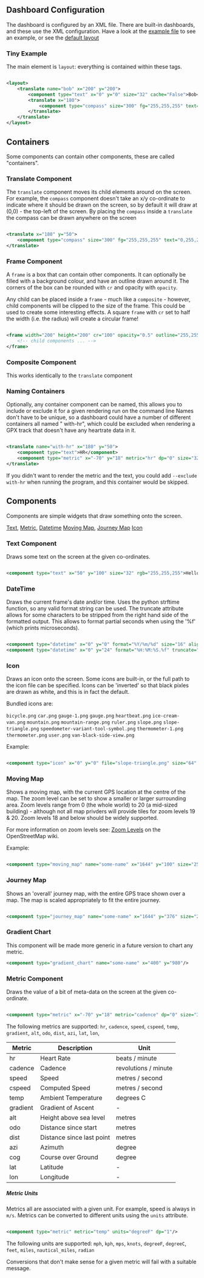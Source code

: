 ## Dashboard Configuration

The dashboard is configured by an XML file. There are built-in dashboards, and these use the XML configuration. Have a
look at the [example file](../../gopro_overlay/layouts/example.xml) to see an example, or see the
[default layout](../../gopro_overlay/layouts/default-1920x1080.xml)

### Tiny Example

The main element is `layout`: everything is contained within these tags.

```xml

<layout>
    <translate name="bob" x="200" y="200">
        <component type="text" x="0" y="0" size="32" cache="False">Bob</component>
        <translate x="180">
            <component type="compass" size="300" fg="255,255,255" text="0,255,255" textsize="32"/>
        </translate>
    </translate>
</layout>
```

## Containers

Some components can contain other components, these are called "containers".

### Translate Component

The `translate` component moves its child elements around on the screen. For example, the `compass` component doesn't
take an x/y co-ordinate to indicate where it should be drawn on the screen, so by default it will draw at (0,0) - the
top-left of the screen. By placing the `compass` inside a `translate` the compass can be drawn anywhere on the screen

```xml

<translate x="180" y="50">
    <component type="compass" size="300" fg="255,255,255" text="0,255,255" textsize="32"/>
</translate>
```

### Frame Component

A `frame` is a box that can contain other components. It can optionally be filled with a background colour, and have an
outline drawn around it. The corners of the box can be rounded with `cr` and opacity with `opacity`.

Any child can be placed inside a `frame` - much like a `composite` - however, child components will be clipped to the
size of the frame. This could be used to create some interesting effects. A square `frame` with `cr` set to half the
width (i.e. the radius) will create a circular frame!

```xml

<frame width="200" height="200" cr="100" opacity="0.5" outline="255,255,255">
    <!-- child components ... -->
</frame>
```

### Composite Component

This works identically to the `translate` component

### Naming Containers

Optionally, any container component can be named, this allows you to include or exclude it for a given rendering run on
the command line Names don't have to be unique, so a dashboard could have a number of different containers all named "
with-hr", which could be excluded when rendering a GPX track that doesn't have any heartrate data in it.

```xml

<translate name="with-hr" x="180" y="50">
    <component type="text">HR</component>
    <component type="metric" x="-70" y="18" metric="hr" dp="0" size="32" align="right"/>
</translate>
```

If you didn't want to render the metric and the text, you could add `--exclude with-hr` when running the program, and
this container would be skipped.

## Components

Components are simple widgets that draw something onto the screen.

[Text](#text-component), [Metric](#metric-component), [Datetime](#datetime)
[Moving Map](#moving-map), [Journey Map](#journey-map)
[Icon](#icon)

### Text Component

Draws some text on the screen at the given co-ordinates.

```xml

<component type="text" x="50" y="100" size="32" rgb="255,255,255">Hello</component>
```

### DateTime

Draws the current frame's date and/or time. Uses the python strftime function, so any valid format string can be used.
The truncate attribute allows for some characters to be stripped from the right hand side of the formatted output. This
allows to format partial seconds when using the '%f' (which prints microseconds).

```xml

<component type="datetime" x="0" y="0" format="%Y/%m/%d" size="16" align="right"/>
<component type="datetime" x="0" y="24" format="%H:%M:%S.%f" truncate="5" size="32" align="right"/>
```

### Icon

Draws an icon onto the screen. Some icons are built-in, or the full path to the icon file can be specified. Icons can
be 'inverted' so that black pixles are drawn as white, and this is in fact the default.

Bundled icons are:

`bicycle.png` `car.png` `gauge-1.png` `gauge.png` `heartbeat.png` `ice-cream-van.png` `mountain.png` `mountain-range.png` `ruler.png` `slope.png` `slope-triangle.png` `speedometer-variant-tool-symbol.png` `thermometer-1.png`
`thermometer.png` `user.png` `van-black-side-view.png`

Example:

```xml

<component type="icon" x="0" y="0" file="slope-triangle.png" size="64" invert="false"/>
```

### Moving Map

Shows a moving map, with the current GPS location at the centre of the map. The zoom level can be set to show a smaller
or larger surrounding area. Zoom levels range from 0 (the whole world) to 20 (a mid-sized building) - although not all
map privders will provide tiles for zoom levels 19 & 20. Zoom levels 18 and below should be widely supported.

For more information on zoom levels see: [Zoom Levels](https://wiki.openstreetmap.org/wiki/Zoom_levels) on the
OpenStreetMap wiki.

Example:

```xml

<component type="moving_map" name="some-name" x="1644" y="100" size="256" zoom="16" corner_radius="35"/>
```

### Journey Map

Shows an 'overall' journey map, with the entire GPS trace shown over a map. The map is scaled appropriately to fit the
entire journey.

```xml

<component type="journey_map" name="some-name" x="1644" y="376" size="256" corner_radius="35"/>
```

### Gradient Chart

This component will be made more generic in a future version to chart any metric.

```xml
<component type="gradient_chart" name="some-name" x="400" y="980"/>
```
### Metric Component

Draws the value of a bit of meta-data on the screen at the given co-ordinate.

```xml

<component type="metric" x="-70" y="18" metric="cadence" dp="0" size="32" rgb="255,255,0" align="right"/>
```

The following metrics are supported:
`hr`, `cadence`, `speed`, `cspeed`, `temp`,
`gradient`, `alt`, `odo`, `dist`, `azi`, `lat`, `lon`,

| Metric   | Description               | Unit                 |
|----------|---------------------------|----------------------|
| hr       | Heart Rate                | beats / minute       |
| cadence  | Cadence                   | revolutions / minute |
| speed    | Speed                     | metres / second      |
| cspeed   | Computed Speed            | metres / second      |
| temp     | Ambient Temperature       | degrees C            |
| gradient | Gradient of Ascent        | -                    |
| alt      | Height above sea level    | metres               |
| odo      | Distance since start      | metres               |
| dist     | Distance since last point | metres               |
| azi      | Azimuth                   | degree               |
| cog      | Course over Ground        | degree               |
| lat      | Latitude                  | -                    | 
| lon      | Longitude                 | -                    | 

##### Metric Units

Metrics all are associated with a given unit. For example, speed is always in `m/s`. Metrics can be converted to
different units using the `units` attribute.

```xml

<component type="metric" metric="temp" units="degreeF" dp="1"/>
```

The following units are supported: `mph`, `kph`, `mps`, `knots`, `degreeF`, `degreeC`, `feet`, `miles`, `nautical_miles`, `radian`

Conversions that don't make sense for a given metric will fail with a suitable message.



